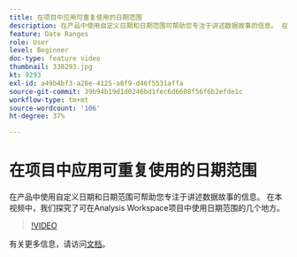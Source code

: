 ```yaml
---
title: 在项目中应用可重复使用的日期范围
description: 在产品中使用自定义日期和日期范围可帮助您专注于讲述数据故事的信息。 在本视频中，我们探究了可在 Analysis Workspace 项目中使用日期范围的几个地方。
feature: Date Ranges
role: User
level: Beginner
doc-type: feature video
thumbnail: 338293.jpg
kt: 9293
exl-id: a49b4bf3-a28e-4125-a8f9-d46f5531affa
source-git-commit: 39b94b19d1d0246bd1fec6d6608f56f6b2efde1c
workflow-type: tm+mt
source-wordcount: '106'
ht-degree: 37%

---
```


# 在项目中应用可重复使用的日期范围

在产品中使用自定义日期和日期范围可帮助您专注于讲述数据故事的信息。 在本视频中，我们探究了可在Analysis Workspace项目中使用日期范围的几个地方。

>[!VIDEO](https://video.tv.adobe.com/v/3447612/?quality=12&learn=on&captions=chi_hans)

有关更多信息，请访问[文档](https://experienceleague.adobe.com/zh-hans/docs/analytics/analyze/analysis-workspace/components/calendar-date-ranges/calendar)。
